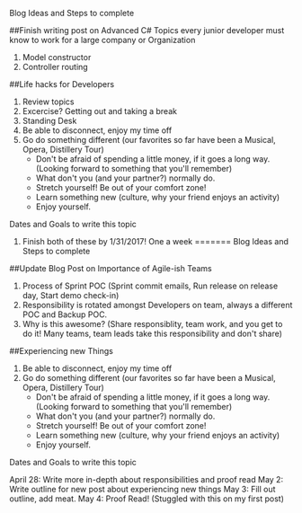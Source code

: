 Blog Ideas and Steps to complete

##Finish writing post on Advanced C# Topics every junior developer must know to work for a large company or Organization
1. Model constructor
2. Controller routing

##Life hacks for Developers
1. Review topics
2. Excercise? Getting out and taking a break
3. Standing Desk
4. Be able to disconnect, enjoy my time off
5. Go do something different (our favorites so far have been a Musical, Opera, Distillery Tour)
	- Don't be afraid of spending a little money, if it goes a long way. (Looking forward to something that you'll remember)
	- What don't you (and your partner?) normally do. 
	- Stretch yourself! Be out of your comfort zone!
	- Learn something new (culture, why your friend enjoys an activity)
	- Enjoy yourself. 



Dates and Goals to write this topic
1. Finish both of these by 1/31/2017! One a week
=======
Blog Ideas and Steps to complete

##Update Blog Post on Importance of Agile-ish Teams

1. Process of Sprint POC (Sprint commit emails, Run release on release day, Start demo check-in)
2. Responsibility is rotated amongst Developers on team, always a different POC and Backup POC.
3. Why is this awesome? (Share responsiblity, team work, and you get to do it! Many teams, team leads take this responsibility and don't share)


##Experiencing new Things
1. Be able to disconnect, enjoy my time off
2. Go do something different (our favorites so far have been a Musical, Opera, Distillery Tour)
	- Don't be afraid of spending a little money, if it goes a long way. (Looking forward to something that you'll remember)
	- What don't you (and your partner?) normally do. 
	- Stretch yourself! Be out of your comfort zone!
	- Learn something new (culture, why your friend enjoys an activity)
	- Enjoy yourself. 


Dates and Goals to write this topic

April 28: Write more in-depth about responsibilities and proof read
May 2: Write outline for new post about experiencing new things
May 3: Fill out outline, add meat.
May 4: Proof Read! (Stuggled with this on my first post)


